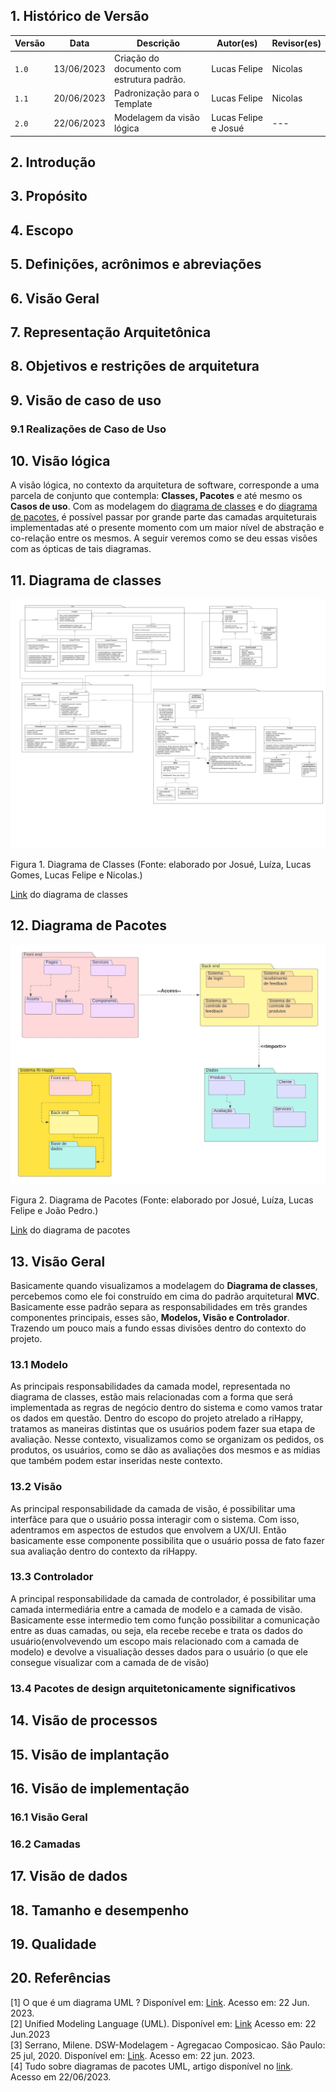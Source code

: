 <style>

body {counter-reset:section figuras;}

h2 {counter-reset:subsection;}

h2:before{
    counter-increment:section;
    content:counter(section) ". ";
}

h3:before{
    counter-increment:subsection;
    content:counter(section) "." counter(subsection) " ";
}

.legenda:before {
    counter-increment:figuras;
    content: "Figura " counter(figuras) ". "
}

</style>

## Histórico de Versão

| Versão | Data | Descrição | Autor(es) | Revisor(es) |
|--------|------|-----------|-----------|-------------|
| `1.0`  | 13/06/2023 | Criação do documento com estrutura padrão.          | Lucas Felipe  | Nicolas            |
| `1.1`  | 20/06/2023 | Padronização para o Template  | Lucas Felipe  | Nicolas            |
| `2.0`  | 22/06/2023 | Modelagem da visão lógica  | Lucas Felipe e Josué  | ---            |

## Introdução

<!--A introdução do Documento de Arquitetura de Software fornece uma visão geral de todo o Documento de Arquitetura de Software. Inclui o propósito, escopo, definições, acrônimos, abreviações, referências e visão geral do Documento de Arquitetura de Software.-->

## Propósito

<!--Este documento fornece uma visão geral abrangente da arquitetura do sistema, usando várias visualizações arquitetônicas diferentes para representar diferentes aspectos do sistema. Destina-se a capturar e transmitir as decisões arquiteturais significativas que foram feitas no sistema.-->

## Escopo

<!--Esta seção define a função ou propósito do Documento de Arquitetura de Software, na documentação geral do projeto, e descreve brevemente a estrutura do documento. O público específico para o documento é identificado, com uma indicação de como se espera que eles usem o documento.-->

## Definições, acrônimos e abreviações

<!--Esta subseção fornece as definições de todos os termos, acrônimos e abreviações necessários para interpretar adequadamente o Documento de Arquitetura de Software. Esta informação pode ser fornecida por referência ao Glossário do projeto.-->

<!--Esta subseção fornece uma lista completa de todos os documentos mencionados em qualquer outra parte do Documento de Arquitetura de Software. Identifique cada documento por título, número do relatório (se aplicável), data e organização de publicação. Especifique as fontes das quais as referências podem ser obtidas. Essas informações podem ser fornecidas por referência a um apêndice ou a outro documento.-->

## Visão Geral

<!--Esta subseção descreve o que o restante do Documento de Arquitetura de Software contém e explica como o Documento de Arquitetura de Software é organizado.-->

## Representação Arquitetônica

<!--Esta seção descreve qual arquitetura de software é para o sistema atual e como ela é representada. Das Visualizações de Caso de Uso, Lógica, Processo, Implantação e Implementação, ele enumera as visualizações necessárias e, para cada visualização, explica quais tipos de elementos de modelo ela contém.-->

## Objetivos e restrições de arquitetura

<!--Esta seção descreve os requisitos e objetivos de software que têm algum impacto significativo na arquitetura; por exemplo, segurança, proteção, privacidade, uso de um produto pronto para uso, portabilidade, distr1ibuição e reutilização. Ele também captura as restrições especiais que podem ser aplicadas: estratégia de design e implementação, ferramentas de desenvolvimento, estrutura de equipe, cronograma, código legado e assim por diante.-->

## Visão de caso de uso <!-- - Podemos por no projeto como bonus, mas não conta como entregavel -->

<!--Esta seção lista casos de uso ou cenários do modelo de casos de uso se eles representarem alguma funcionalidade central significativa do sistema final ou se tiverem uma grande cobertura arquitetônica - eles exercem muitos-->

### Realizações de Caso de Uso

<!--Esta seção ilustra como o software realmente funciona, fornecendo algumas realizações selecionadas de caso de uso (ou cenário) e explica como os vários elementos do modelo de design contribuem para sua funcionalidade.-->

## Visão lógica

A visão lógica, no contexto da arquitetura de software, corresponde a uma parcela de conjunto que contempla: **Classes, Pacotes** e até mesmo os **Casos de uso**. Com as modelagem do [diagrama de classes](https://unbarqdsw2023-1.github.io/2023.1_G5_ProjetoRiHappy/#/2.modelagem/estatica/diagramadeclasses) e do [diagrama de pacotes](https://unbarqdsw2023-1.github.io/2023.1_G5_ProjetoRiHappy/#/2.modelagem/estatica/diagramadepacotes), é possível passar por grande parte das camadas arquiteturais implementadas até o presente momento com um maior nível de abstração e co-relação entre os mesmos. A seguir veremos como se deu essas visões com as ópticas de tais diagramas.

## Diagrama de classes

![Diagrama de classes](img/Diagrama%20de%20classes%20RiHappy.jpeg)
<p class="legenda">Diagrama de Classes (Fonte: elaborado por Josué, Luíza, Lucas Gomes, Lucas Felipe e Nicolas.)</p>

[Link](https://lucid.app/lucidchart/4dd6a296-dbea-46b7-8bb7-b515fbc1fb05/edit?invitationId=inv_32177c76-50f9-40b1-95df-7711173e673f&page=HWEp-vi-RSFO#) do diagrama de classes

## Diagrama de Pacotes

![Diagrama de pacotes](img/diagrama-de-pacotes.jpeg)
<p class="legenda"> Diagrama de Pacotes (Fonte: elaborado por Josué, Luíza, Lucas Felipe e João Pedro.)</p>

[Link](https://lucid.app/lucidchart/9956a0a6-44c2-40f3-a6fe-50e6dd67fb24/edit?page=0_0&invitationId=inv_616ce34d-7d0d-427c-88fc-734e31dcaf7c#) do diagrama de pacotes

## Visão Geral

Basicamente quando visualizamos a modelagem  do **Diagrama de classes**, percebemos como ele foi construído em cima do padrão arquitetural **MVC**. Basicamente esse padrão separa as responsabilidades em três grandes componentes principais, esses são, **Modelos, Visão e Controlador**. Trazendo um pouco mais a fundo essas divisões dentro do contexto do projeto.

### Modelo

As principais responsabilidades da camada model, representada no diagrama de classes, estão mais relacionadas com a forma que será implementada as regras de negócio dentro do sistema e como vamos tratar os dados em questão. Dentro do escopo do projeto atrelado a riHappy, tratamos as maneiras distintas que os usuários podem fazer sua etapa de avaliação. Nesse contexto, visualizamos como se organizam os pedidos, os produtos, os usuários, como se dão as avaliações dos mesmos e as mídias que também podem estar inseridas neste contexto.

### Visão

As principal responsabilidade da camada de visão, é possibilitar uma interfâce para que o usuário possa interagir com o sistema. Com isso, adentramos em aspectos de estudos que envolvem a UX/UI. Então basicamente esse componente possibilita que o usuário possa de fato fazer sua avaliação dentro do contexto da riHappy.

### Controlador

A principal responsabilidade da camada de controlador, é possibilitar uma camada intermediária entre a camada de modelo e a camada de visão. Basicamente esse intermedio tem como função possibilitar a comunicação entre as duas camadas, ou seja, ela recebe recebe e trata os dados do usuário(envolvevendo um escopo mais relacionado com a camada de modelo) e devolve a visualiação desses dados para o usuário (o que ele consegue visualizar com a camada de de visão) 

<!--Esta subseção descreve a decomposição geral do modelo de design em termos de sua hierarquia de pacotes e camadas.-->

### Pacotes de design arquitetonicamente significativos

<!--Para cada pacote significativo, inclua uma subseção com seu nome, sua breve descrição e um diagrama com todas as classes e pacotes significativos contidos no pacote.
Para cada classe significativa no pacote, inclua seu nome, breve descrição e, opcionalmente, uma descrição de algumas de suas principais responsabilidades, operações e atributos.-->

## Visão de processos

<!--Esta seção descreve a decomposição do sistema em processos leves (threads únicos de controle) e processos pesados ​​(agrupamentos de processos leves). Organize a seção por grupos de processos que se comunicam ou interagem. Descrever os principais modos de comunicação entre processos, como passagem de mensagens, interrupções.-->

## Visão de implantação

<!--Esta seção descreve uma ou mais configurações de rede física (hardware) nas quais o software é implementado e executado. É uma visão do Modelo de Implantação. No mínimo para cada configuração deve indicar os nós físicos (computadores, CPUs) que executam o software e suas interconexões (barramento, LAN, ponto-a-ponto, etc.) Incluir também um mapeamento dos processos do Processo Visualize os nós físicos.-->

## Visão de implementação

<!--Esta seção descreve a estrutura geral do modelo de implementação, a decomposição do software em camadas e subsistemas no modelo de implementação e quaisquer componentes importantes para a arquitetura.-->

### Visão Geral

<!--Esta subseção nomeia e define as várias camadas e seus conteúdos, as regras que regem a inclusão de uma determinada camada e os limites entre as camadas. Inclua um diagrama de componentes que mostre as relações entre as camadas.-->

### Camadas

<!--Para cada camada, inclua uma subseção com seu nome, uma enumeração dos subsistemas localizados na camada e um diagrama de componentes.-->

## Visão de dados

<!--Uma descrição da perspectiva de armazenamento de dados persistente do sistema. Esta seção é opcional se houver poucos ou nenhum dado persistente, ou se a tradução entre o Modelo de Design e o Modelo de Dados for trivial.-->

## Tamanho e desempenho

<!--Uma descrição das principais características de dimensionamento do software que afetam a arquitetura, bem como as restrições de desempenho de destino.-->

## Qualidade

<!--Uma descrição de como a arquitetura de software contribui para todos os recursos (além da funcionalidade) do sistema: extensibilidade, confiabilidade, portabilidade e assim por diante. Se essas características tiverem um significado especial, como implicações de segurança, proteção ou privacidade, elas devem ser claramente delineadas.-->

## Referências

[1] O que é um diagrama UML ? Disponível em: [Link](https://www.lucidchart.com/pages/pt/o-que-e-diagrama-de-classe-uml). Acesso em: 22 Jun. 2023. <br/>
[2] Unified Modeling Language (UML). Disponível em: [Link](http://www.deinf.ufma.br/~acmo/MOO_Intro.pdf) Acesso em: 22 Jun.2023 </br>
[3] Serrano, Milene. DSW-Modelagem - Agregacao Composicao. São Paulo: 25 jul, 2020. Disponível em: [Link](https://unbbr-my.sharepoint.com/personal/mileneserrano_unb_br/_layouts/15/stream.aspx?id=%2Fpersonal%2Fmileneserrano%5Funb%5Fbr%2FDocuments%2FArqDSW%20%2D%20V%C3%ADdeosOriginais%2F05e%20%2D%20VideoAula%20%2D%20DSW%2DModelagem%20%2D%20Agregacao%20Composicao%2Emp4&ga=1). Acesso em: 22 jun. 2023. </br>
[4] Tudo sobre diagramas de pacotes UML, artigo disponível no [link](https://www.lucidchart.com/pages/pt/diagrama-de-pacotes-uml). Acesso em 22/06/2023.
